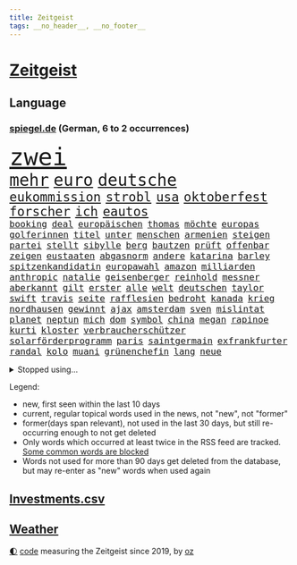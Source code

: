```yaml
---
title: Zeitgeist
tags: __no_header__, __no_footer__
---
```


# [Zeitgeist](https://oliz.io/zeitgeist/)

## Language

<h3><a href="https://www.spiegel.de" target="_blank">spiegel.de</a> (German, 6 to 2 occurrences)</h3>
<p style="font-family:monospace">
<span style="font-size:32pt"><a href="news_links.html#zwei" class="current">zwei</a></span>
<br>
<span style="font-size:22pt"><a href="news_links.html#mehr" class="current">mehr</a></span>
<span style="font-size:22pt"><a href="news_links.html#euro" class="current">euro</a></span>
<span style="font-size:22pt"><a href="news_links.html#deutsche" class="current">deutsche</a></span>
<br>
<span style="font-size:17pt"><a href="news_links.html#eukommission" class="current">eukommission</a></span>
<span style="font-size:17pt"><a href="news_links.html#strobl" class="new">strobl</a></span>
<span style="font-size:17pt"><a href="news_links.html#usa" class="current">usa</a></span>
<span style="font-size:17pt"><a href="news_links.html#oktoberfest" class="current">oktoberfest</a></span>
<span style="font-size:17pt"><a href="news_links.html#forscher" class="current">forscher</a></span>
<span style="font-size:17pt"><a href="news_links.html#ich" class="current">ich</a></span>
<span style="font-size:17pt"><a href="news_links.html#eautos" class="current">eautos</a></span>
<br>
<span style="font-size:12pt"><a href="news_links.html#booking" class="new">booking</a></span>
<span style="font-size:12pt"><a href="news_links.html#deal" class="current">deal</a></span>
<span style="font-size:12pt"><a href="news_links.html#europäischen" class="current">europäischen</a></span>
<span style="font-size:12pt"><a href="news_links.html#thomas" class="current">thomas</a></span>
<span style="font-size:12pt"><a href="news_links.html#möchte" class="current">möchte</a></span>
<span style="font-size:12pt"><a href="news_links.html#europas" class="current">europas</a></span>
<span style="font-size:12pt"><a href="news_links.html#golferinnen" class="new">golferinnen</a></span>
<span style="font-size:12pt"><a href="news_links.html#titel" class="current">titel</a></span>
<span style="font-size:12pt"><a href="news_links.html#unter" class="current">unter</a></span>
<span style="font-size:12pt"><a href="news_links.html#menschen" class="current">menschen</a></span>
<span style="font-size:12pt"><a href="news_links.html#armenien" class="current">armenien</a></span>
<span style="font-size:12pt"><a href="news_links.html#steigen" class="current">steigen</a></span>
<span style="font-size:12pt"><a href="news_links.html#partei" class="current">partei</a></span>
<span style="font-size:12pt"><a href="news_links.html#stellt" class="current">stellt</a></span>
<span style="font-size:12pt"><a href="news_links.html#sibylle" class="new">sibylle</a></span>
<span style="font-size:12pt"><a href="news_links.html#berg" class="current">berg</a></span>
<span style="font-size:12pt"><a href="news_links.html#bautzen" class="current">bautzen</a></span>
<span style="font-size:12pt"><a href="news_links.html#prüft" class="current">prüft</a></span>
<span style="font-size:12pt"><a href="news_links.html#offenbar" class="current">offenbar</a></span>
<span style="font-size:12pt"><a href="news_links.html#zeigen" class="current">zeigen</a></span>
<span style="font-size:12pt"><a href="news_links.html#eustaaten" class="current">eustaaten</a></span>
<span style="font-size:12pt"><a href="news_links.html#abgasnorm" class="new">abgasnorm</a></span>
<span style="font-size:12pt"><a href="news_links.html#andere" class="current">andere</a></span>
<span style="font-size:12pt"><a href="news_links.html#katarina" class="new">katarina</a></span>
<span style="font-size:12pt"><a href="news_links.html#barley" class="new">barley</a></span>
<span style="font-size:12pt"><a href="news_links.html#spitzenkandidatin" class="new">spitzenkandidatin</a></span>
<span style="font-size:12pt"><a href="news_links.html#europawahl" class="current">europawahl</a></span>
<span style="font-size:12pt"><a href="news_links.html#amazon" class="current">amazon</a></span>
<span style="font-size:12pt"><a href="news_links.html#milliarden" class="current">milliarden</a></span>
<span style="font-size:12pt"><a href="news_links.html#anthropic" class="new">anthropic</a></span>
<span style="font-size:12pt"><a href="news_links.html#natalie" class="new">natalie</a></span>
<span style="font-size:12pt"><a href="news_links.html#geisenberger" class="new">geisenberger</a></span>
<span style="font-size:12pt"><a href="news_links.html#reinhold" class="current">reinhold</a></span>
<span style="font-size:12pt"><a href="news_links.html#messner" class="new">messner</a></span>
<span style="font-size:12pt"><a href="news_links.html#aberkannt" class="new">aberkannt</a></span>
<span style="font-size:12pt"><a href="news_links.html#gilt" class="current">gilt</a></span>
<span style="font-size:12pt"><a href="news_links.html#erster" class="current">erster</a></span>
<span style="font-size:12pt"><a href="news_links.html#alle" class="current">alle</a></span>
<span style="font-size:12pt"><a href="news_links.html#welt" class="current">welt</a></span>
<span style="font-size:12pt"><a href="news_links.html#deutschen" class="current">deutschen</a></span>
<span style="font-size:12pt"><a href="news_links.html#taylor" class="current">taylor</a></span>
<span style="font-size:12pt"><a href="news_links.html#swift" class="current">swift</a></span>
<span style="font-size:12pt"><a href="news_links.html#travis" class="current">travis</a></span>
<span style="font-size:12pt"><a href="news_links.html#seite" class="current">seite</a></span>
<span style="font-size:12pt"><a href="news_links.html#rafflesien" class="new">rafflesien</a></span>
<span style="font-size:12pt"><a href="news_links.html#bedroht" class="current">bedroht</a></span>
<span style="font-size:12pt"><a href="news_links.html#kanada" class="current">kanada</a></span>
<span style="font-size:12pt"><a href="news_links.html#krieg" class="current">krieg</a></span>
<span style="font-size:12pt"><a href="news_links.html#nordhausen" class="current">nordhausen</a></span>
<span style="font-size:12pt"><a href="news_links.html#gewinnt" class="current">gewinnt</a></span>
<span style="font-size:12pt"><a href="news_links.html#ajax" class="current">ajax</a></span>
<span style="font-size:12pt"><a href="news_links.html#amsterdam" class="current">amsterdam</a></span>
<span style="font-size:12pt"><a href="news_links.html#sven" class="current">sven</a></span>
<span style="font-size:12pt"><a href="news_links.html#mislintat" class="current">mislintat</a></span>
<span style="font-size:12pt"><a href="news_links.html#planet" class="current">planet</a></span>
<span style="font-size:12pt"><a href="news_links.html#neptun" class="new">neptun</a></span>
<span style="font-size:12pt"><a href="news_links.html#mich" class="current">mich</a></span>
<span style="font-size:12pt"><a href="news_links.html#dom" class="current">dom</a></span>
<span style="font-size:12pt"><a href="news_links.html#symbol" class="current">symbol</a></span>
<span style="font-size:12pt"><a href="news_links.html#china" class="current">china</a></span>
<span style="font-size:12pt"><a href="news_links.html#megan" class="current">megan</a></span>
<span style="font-size:12pt"><a href="news_links.html#rapinoe" class="current">rapinoe</a></span>
<span style="font-size:12pt"><a href="news_links.html#kurti" class="current">kurti</a></span>
<span style="font-size:12pt"><a href="news_links.html#kloster" class="new">kloster</a></span>
<span style="font-size:12pt"><a href="news_links.html#verbraucherschützer" class="current">verbraucherschützer</a></span>
<span style="font-size:12pt"><a href="news_links.html#solarförderprogramm" class="new">solarförderprogramm</a></span>
<span style="font-size:12pt"><a href="news_links.html#paris" class="current">paris</a></span>
<span style="font-size:12pt"><a href="news_links.html#saintgermain" class="current">saintgermain</a></span>
<span style="font-size:12pt"><a href="news_links.html#exfrankfurter" class="new">exfrankfurter</a></span>
<span style="font-size:12pt"><a href="news_links.html#randal" class="current">randal</a></span>
<span style="font-size:12pt"><a href="news_links.html#kolo" class="current">kolo</a></span>
<span style="font-size:12pt"><a href="news_links.html#muani" class="current">muani</a></span>
<span style="font-size:12pt"><a href="news_links.html#grünenchefin" class="current">grünenchefin</a></span>
<span style="font-size:12pt"><a href="news_links.html#lang" class="current">lang</a></span>
<span style="font-size:12pt"><a href="news_links.html#neue" class="current">neue</a></span>
</p>
<details>
<summary>Stopped using...</summary>
<p class="former" style="font-size:12pt">
schwarzen(1069) anschlag(1068) cristiano(1068) ebenfalls(1068) israelischen(1068) hinterlassen(1067) sekunden(1067) ausländische(1066) morgen(1066) uspräsidenten(1066) angebot(1065) ankündigung(1065) asche(1065) ausgebrochen(1065) elfmeter(1065) hielt(1065) quartal(1065) widerspricht(1065) öfter(1065) fdpchef(1064) geboren(1064) lobt(1064) manager(1064) alexej(1063) außerdem(1063) bisherige(1063) bitte(1063) kontrollieren(1063) mario(1063) nawalny(1063) normal(1063) schweigen(1063) toni(1063) verteilt(1063) also(1062) dokumente(1062) israelische(1062) liverpool(1062) tests(1062) texas(1062) you(1062) 75(1061) falls(1061) leute(1061) schoss(1061) stattfinden(1061) stimme(1061) thailand(1061) vergeblich(1061) englischen(1060) geheimnis(1060) märchen(1060) null(1060) obama(1060) verpassen(1060) wirkte(1060) zivilisten(1060) geschichten(1059) infektion(1059) paare(1059) reichte(1059) schlimmsten(1059) schwedische(1059) tötung(1059) berichterstattung(1058) durchsuchungen(1058) priester(1058) san(1058) usamerikaner(1058) zuerst(1058) beklagen(1057) beteiligten(1057) crash(1057) david(1057) nürnberg(1057) bilden(1056) explosion(1056) schuss(1056) verlierer(1056) anhänger(1055) bundesstaat(1055) erbe(1055) gespräche(1055) medikamente(1055) studien(1055) wiederholt(1055) gastgeber(1054) wochenlang(1054) meinem(1053) regt(1053) schicken(1053) sinn(1053) streng(1053) vorsprung(1053) wies(1053) wirken(1053) dar(1051) endspiel(1051) nahen(1051) simon(1051) steckte(1051) berühmte(1050) olympische(1050) rassistischen(1050) starker(1050) wirtschaftsministerium(1050) einsetzen(1048) lernt(1048) rollen(1048) schlimmste(1047) voraussetzungen(1047) konsum(1046) entwickeln(1045) führenden(1043) nationalen(1043) weckt(1043) trug(1042) gesamten(1041) konkrete(1041) schrecken(1041) vorgelegt(1041) amerikas(1040) analysiert(1040) insassen(1040) außerhalb(1039) empfängt(1039) ministerium(1039) reduzieren(1038) fußballwm(1037) erinnerung(1034) gouverneur(1034) bangen(1033) fortsetzung(1033) istanbul(1031) niedrig(1031) ausgaben(1014) ausgetragen(1008) last(1001) langem(997) billiger(995) einfache(994) woelki(981) berichtete(971) lieferketten(966) gewinne(961) währung(957) 4000(919) konservative(902) politikern(898) enthalten(877) verlag(873) militärische(854) lediglich(850) wenigsten(809) norwegische(796) freigesprochen(794) grundsätzlich(791) zugestimmt(781) präsentierte(774) superstars(772) verstorben(770) highlights(760) weibliche(759) parlaments(752) exil(751) gerissen(749) 400000(744) übertragen(740) gemeinschaft(734) world(730) investiert(729) entlasten(724) spiegelkorrespondent(717) entstanden(715) bedrängnis(704) kunstwerke(702) kursieren(700) energiekosten(698) australiens(696) fdppolitiker(696) schülerin(675) lieferungen(674) gestört(669) bekannteste(664) methode(664) nutzung(663) militärischen(659) gewaltsamen(652) meta(651) otto(646) seltene(646) überlebten(632) fördern(617) getreten(617) weltbekannt(617) systematisch(611) zweites(607) zusammenhalt(601) geschenk(589) einheit(581) gastbeitrag(578) überzeugung(578) dortmunder(575) transparenz(573) rené(565) air(559) barack(556) gestärkt(555) ukrainenews(554) schildern(552) vermieter(552) vorab(550) odessa(549) erneuerbare(547) messerangriff(540) baustelle(539) riskant(537) herzen(534) gefangenschaft(532) dilemma(527) lindners(527) niedersächsischen(524) braunschweig(521) dmitrij(520) crew(513) kompensieren(513) guardiola(498) pep(498) abgeschaltet(490) verspätung(486) ehrt(485) exregierungschef(481) gepäck(481) würdigt(480) mordfall(478) exuspräsident(468) ernannt(467) 79(466) tiefer(464) cannabis(462) 21jähriger(457) anhaltende(457) offensichtlich(456) verhaftung(454) identifizieren(453) attestiert(449) spitzt(449) misshandelt(447) einsätze(446) olympischen(446) verunglückten(445) älter(444) alzheimer(443) angehörigen(443) fehlstart(443) ukrainerusslandkrieg(443) tirol(440) wozu(440) finanzen(435) entfernen(427) kämpferisch(422) verträge(420) starkwatzinger(419) verbrauch(419) zuhause(419) effekt(404) offenlegen(404) ron(395) nation(394) terminal(394) weltgrößten(394) beleidigungen(393) bach(388) desantis(388) professor(388) raten(387) wünsche(387) schreitet(386) verschärfung(383) atomkraftwerk(382) aufgewachsen(380) angezeigt(379) 19jähriger(377) verurteilter(375) jüngst(374) richtete(374) vizepräsident(370) abschuss(367) kommunikation(362) sechsten(358) stemmen(358) ausgestattet(356) praktisch(356) vegane(356) vaters(352) emissionen(349) krawalle(349) francisco(348) eingriff(346) zusage(346) hauptdarstellerin(343) immobilienkonzern(342) erleichtern(341) pentagon(336) morgan(334) aktivist(333) verzeichnen(333) eineinhalb(332) ignoriert(332) jewgeni(332) bnd(328) meldungen(324) schauplatz(323) gefangenen(322) karriereberaterin(322) besitz(320) rückstand(320) schwarzer(320) operiert(319) desinformation(317) epidemie(317) gegessen(317) geplantes(316) abbruch(315) rust(315) lateinamerika(314) zurückgekehrt(314) außenpolitik(313) trümmern(313) sam(312) mitarbeitern(311) minsk(309) billigt(308) äußerung(307) mächte(305) widmen(303) amerikanerin(301) umso(298) ausgemacht(297) reißen(293) überfahrt(293) bengvir(292) itamar(292) pistole(291) sydney(290) weltcup(290) liberale(289) häufen(285) infantino(285) roland(285) bundesjustizminister(283) gast(282) gipfeltreffen(281) tomaten(281) saarlouis(279) wiederholen(279) leiten(278) machtkampf(277) vermeldet(277) text(276) fotograf(275) gianni(275) streben(275) auflaufen(273) bischöfe(273) unfalls(273) forderten(270) segeln(270) unterzogen(269) 2009(267) labor(265) traut(265) wahren(264) wuppertal(264) beheben(263) emails(263) erheblichen(260) streamingdienst(260) sprint(259) einwanderer(258) genügend(256) spiegelredakteur(256) umstrittenes(256) praxis(255) krawallen(252) transparent(250) satellitenbild(249) feldern(248) vorfälle(248) vorstand(248) 28jähriger(247) plätze(246) mail(245) dieb(244) nachgegeben(244) tanzt(244) fassen(243) flasche(243) symptome(243) jung(242) lebensgefahr(242) ladung(240) revision(240) 250000(237) lebenslauf(237) prozesse(237) wohlstand(237) flaschen(235) 31jährige(234) geschäften(234) veröffentlichten(234) zeitplan(234) djirsarai(233) fdpgeneralsekretär(233) bildungsministerium(229) dauer(229) ständig(229) gaza(228) palästinensern(228) parteifreund(228) sprüche(227) übungen(226) erbost(225) to(225) sektor(224) intel(223) rüstungsindustrie(223) entwickler(221) theoretisch(221) natomitglied(220) nicolas(219) wagnertruppe(219) günstigen(217) nudeln(217) begleiter(215) finnlands(215) späten(215) heran(213) auszeichnungen(212) genre(212) dhl(211) stoffe(211) rekordmeister(210) angemeldet(207) stürmte(207) bär(203) parteispitze(203) dicht(202) trümmerteile(201) einheimischen(200) verzögerung(200) berlinkreuzberg(198) nordirland(198) nordstreampipelines(197) usaußenministerium(197) förderprogramm(196) wütenden(194) stil(193) verbreitete(193) potenzial(192) regulieren(192) gladbach(190) entschlossen(189) historisch(189) marina(189) radfahrer(189) spitzenkandidat(189) gedanken(188) eingeräumt(187) sanfter(187) wänden(186) ukrainischem(185) söldnerchef(184) ausweitung(183) can(183) derer(183) hamilton(183) lewis(183) staatssekretär(180) bildungsministerin(179) zweieinhalb(179) manhattan(178) messen(178) kämpften(177) legalisierung(177) begünstigt(175) einkaufen(175) elfjährige(175) transformation(175) unbedenklich(175) räuber(174) akkus(173) wackelt(173) brennen(172) dicaprio(172) mutterkonzern(172) reparieren(172) georgischen(170) grafikanalyse(170) jakarta(170) regierungspartei(170) bemängelt(169) gen(169) kiffen(169) losgehen(169) minen(169) regulierung(169) beleg(168) jordan(167) kümmert(167) stürmt(167) mitgründer(166) vergiftung(166) breiter(165) bundesligist(165) sommerspielen(165) verblüffenden(165) erkrankungen(164) kostenlosen(164) angerichtet(163) baugenehmigungen(161) pompeji(161) spiegeltalk(161) wiederum(161) wirksam(161) kollabiert(159) linksextremen(159) startete(157) veto(157) reuß(156) vermarktet(156) ac(155) gründung(155) ergibt(154) existenz(154) großmanöver(154) angeschossen(153) prinzip(153) breites(152) taiwans(152) eintreffen(151) geisel(151) mondmission(151) wirtschaftswachstum(151) behaupten(150) technischer(150) western(150) freizeitpark(149) kishida(149) weltbevölkerung(149) zentrales(149) belarussen(148) drohte(148) gewusst(148) argumenten(147) bijan(147) sonntagabend(147) durchsuchten(146) indopazifik(146) set(146) unseres(146) oberbayern(145) referendum(145) aufschwung(143) elfjähriger(143) verstößt(143) bekämpfung(142) dreh(142) ingenieure(142) maxim(142) be(141) durchgesetzt(141) gesundheitlichen(140) lehmann(139) flecken(138) konkret(138) anwerben(137) fifapräsident(137) prangerte(137) reichtum(137) cduabgeordnete(136) klares(136) depp(135) heizungswende(135) inter(135) lebenszeichen(135) normalen(135) sea(135) usamerikanische(135) benennt(134) flüssigkeit(134) gebilligt(134) massenhaft(134) bundesstaates(133) kinderarmut(133) renommierter(133) existiert(132) maus(132) nachbarstaaten(132) präsent(131) rights(131) tennisspielerin(131) christen(130) kampfflugzeugen(130) klimafragen(130) nationalkonservative(130) arbeiter(129) breit(129) unterschiedlichen(129) getrieben(128) unzureichend(128) orientierung(127) behält(126) katrin(126) verlassenen(126) nelles(125) rettungsmission(125) anhören(123) erstatten(122) biller(121) heizungsgesetz(121) erzieher(120) rechtskräftig(120) spottet(120) berühmtesten(119) citys(119) plastikmüll(118) vierten(117) pioneer(116) verständlich(116) beordert(115) besiegte(115) ausgesagt(114) 26jährige(113) dreifach(113) fossile(113) perlt(113) beschleunigen(112) drogenhandel(112) behandlungen(111) bescheren(111) tauscht(111) traktor(111) tätigkeit(110) füße(109) gleichaltrigen(109) militante(109) quadratmetern(109) brutalen(108) arbeitsunfall(107) päckchen(107) entschärfen(106) fazit(106) pessimistisch(106) übersehen(106) acker(105) asylbewerberheim(105) beruft(105) kroos(105) unterstellt(105) yeboah(105) achtjährigen(104) autobahngesellschaft(104) neuwahlen(104) absetzung(103) blicke(103) blume(103) brigade(103) kalender(103) kunstwerken(103) lebensgefährlich(103) angelegt(102) ausgebuht(102) gewannen(102) koranverbrennung(102) spree(102) triumphierte(102) würdigte(102) überflutete(102) gebietsgewinne(101) mangelnden(101) niro(100) potenzielle(100) verfügbaren(100) bergführer(99) gutgetan(99) teneriffa(99) email(98) stichwahl(98) agieren(97) englands(97) cool(96) killers(96) kopfgeld(96) unentdeckt(96) gleichstellung(95) kaputte(95) vernichtung(95) bejaht(94) bezos(94) dietmar(94) dortige(94) halte(94) lka(94) polizeikontrolle(94) gestrandet(93) unfallort(93) absteiger(92) ausreichen(92) register(92) 93jährige(91) diktaturen(91) dringender(91) gebannt(91) gefälschtes(91) gewittern(91) primož(91) roglič(91) schlucht(91) titelgewinn(91) anschließenden(90) bella(90) grenzfluss(90) hautkrebs(90) kategorie(90) scheuer(90) schlittert(90) sächsischen(90) terrorplänen(90) verhör(90) agenda(89) deutschiraners(89) erkennt(89) geburtshaus(89) geheimdiensten(89) grandios(89) jet(89) mitspielen(89) ruhestörung(89) stahlseil(89) treffe(89) zitierte(89) abgeblasen(88) f16(88) glanzlicht(88) landesinneren(88) nächstem(88) patriarch(88) rechtsanspruch(88) schwieg(88) talente(88) durststrecke(87) faschismus(87) jungfernfahrt(87) mondlandung(87) passende(87) tüftler(87) verdächtig(87) chiphersteller(86) drummer(86) erwirtschaften(86) helm(86) vorläufigen(86) überdurchschnittlich(86) aarhus(85) chipfertigung(85) westafrikanischen(85) basilikum(84) kolonien(84) konfliktlösung(84) monatliche(84) profil(84) adobe(83) berechnungen(83) grausige(83) hindernissen(83) klammern(83) abteilungsleiter(82) profitierten(82) umzusetzen(82) bergsteigerin(81) betrugsmaschen(81) dschungel(81) freikommt(81) reichsbürgern(81) cruz(80) end(80) lieb(80) verwundeten(80) wiederentdeckt(80) abgrenzen(79) beteuerte(79) fattah(79) pest(79) sicherheitsleute(79) verriet(79) versammlung(79) arbeitslos(78) attraktiv(78) euregeln(78) forschungsministerin(78) shah(78) starkoch(78) zerstörter(78) hm(77) kaltes(77) kristina(77) modekette(77) plattformen(77) regierungsmaschine(77) tatverdächtig(77) vereinfachen(77) zerriss(77) bittere(76) einreichen(76) erhoffte(76) falschaussagen(76) fragwürdigen(76) innensenatorin(76) netzentgelte(76) spranger(76) stellvertretende(76) unbemerkt(76) vorgeht(76) euer(75) männlicher(75) nawalnys(75) pütz(75) richtlinien(75) routineoperation(75) soundtrack(75) südukraine(75) ölkonzerne(75) 53jähriger(74) argentinische(74) sozialdemokrat(74) toxischen(74) traumtor(74) unionspolitiker(74) waalkes(74) 148(73) anhalten(73) auslieferung(73) erschreckend(73) ferien(73) kostenlose(73) quellen(73) sachsenanhalts(73) teilchen(73) tusk(73) gemeindevertreter(72) kletterte(72) selbstfürsorge(72) vernetzen(72) weltberühmt(72) buhlt(71) kanadischem(71) meeressäuger(71) mitgliedstaaten(71) polizeigewahrsam(71) vermint(71) badesee(70) grünenministerin(70) havarierten(70) kreativen(70) rutte(70) sommerpasta(70) standuppaddling(70) zelle(70) zustellung(70) bruni(69) dino(69) euasylkompromiss(69) feuerkatastrophe(69) kuriosen(69) toppmöller(69) täters(69) unglücks(69) verkraftbar(69) afdkandidat(68) aufzusetzen(68) erkunden(68) lebenshaltungskosten(68) massenproduktion(68) spitzenfußball(68) trends(68) vorlegen(68) asylrecht(67) aurora(67) braslavsky(67) diw(67) flüchtlingen(67) hits(67) nachdenklichen(67) paulairene(67) seenotrettungsboot(67) siegreichen(67) spaghetti(67) auflösung(66) jusovorsitzende(66) substanziellen(66) bartsch(65) flieger(65) ostseebad(65) popstars(65) rächt(65) unescowelterbe(65) xiii(65) dortigen(64) eindringen(64) eupolitiker(64) finalsieg(64) posthum(64) raketenschutzschirm(64) exfreund(63) fressen(63) führungsfigur(63) genehmigter(63) gentechnik(63) hannoveraner(63) jugendarbeitslosigkeit(63) klartext(63) montana(63) rettungseinsatz(63) sprühte(63) unofriedensmission(63) verbraucherzeitschrift(63) verehren(63) bewährungsstrafen(62) caravan(62) gefertigt(62) polizeigewerkschaft(62) shirts(62) spiegelgespräch(62) wagnerkämpfer(62) wahlkreisbüro(62) effizienter(61) killer(61) kinderbetreuung(61) rammsteinvorwürfe(61) wagnerchefs(61) ausgestorben(60) beauftragte(60) festigen(60) hessische(60) hob(60) schlaganfall(60) schuhbeck(60) strafverfahren(60) stundenlohn(60) tablets(60) wagneraufstand(60) afdwähler(59) dummheit(59) konferenzen(59) psychologie(59) rüffel(59) schrittweise(59) streitkultur(59) umgeschlagen(59) bauernverband(58) dorothee(58) graf(58) mentalen(58) untreue(58) beerdigen(57) freibad(57) fuest(57) lambsdorff(57) legacy(57) milliardeninvestitionen(57) report(57) saleh(57) trugen(57) werteten(57) f16kampfflugzeugen(56) fotomontage(56) hochumstrittene(56) klischees(56) neutralitätsgründen(56) wonach(56) burgern(55) gendersternchen(55) weitverbreitet(55) atlanta(54) erkunde(54) nahostkonflikt(54) zelt(54) flüchtlingslager(53) perfide(53) sprangen(53) zweitgrößten(53) eauto(52) gedauert(52) krankenhauses(52) stromausfall(52) atomruine(51) aufzuschieben(51) berücksichtigen(51) dazwischen(51) kambodscha(51) kühlwasser(51) misshandlungen(51) politikerinnen(51) seenotrettungsschiff(51) sprinter(51) teenagern(51) usklub(51) variante(51) verfilmt(51) verstrickt(51) arbeitgebernahe(50) begriffe(50) diabetes(50) gelbe(50) kreuzband(50) kühlwasserverklappung(50) wattenmeer(50) wichtigstes(50) binz(49) bundesligasaison(49) fischstäbchen(49) geschieht(49) regnet(49) reichsbürgergruppe(49) subway(49) wacht(49) östlich(49) 47jähriger(48) charakterdarsteller(48) fukushimakühlwasser(48) militärisch(48) valeria(48) verderben(48) becken(47) belästigungen(47) gebrannt(47) palästinensische(47) prüfer(47) schüttete(47) wasserqualität(47) zeitgleich(47) überziehen(47) behandeln(46) decker(46) elterngeldes(46) julia(46) riecht(46) übergangsweise(46) bertram(45) gleichnamigen(45) nachtruhe(45) popsängerin(45) showdown(45) sicherheitsmaßnahmen(45) vorwahlen(45) brisant(44) entlastungspakete(44) froh(44) importieren(44) millionenstadt(44) 73jähriger(43) behrens(43) erhört(43) schachzug(43) auskunftei(42) billigen(42) funktionäre(42) koffer(42) schufa(42) wagte(42) angabe(41) beizutragen(41) bemerkenswert(41) kent(41) notizen(41) phishing(41) realitäten(41) schneise(41) zerbrochen(41) angefeindet(40) bard(40) di(40) geistliche(40) michal(40) offiziere(40) wdr(40) ökonomisch(40) black(39) computerspiele(39) geheimer(39) postings(39) purra(39) riikka(39) sicherheitskräften(39) tennisturnier(39) britney(38) geplatztem(38) krähen(38) spears(38) typische(38) wahlkommission(38) erhältlich(37) familienpolitik(37) hadid(37) notoperation(37) sorten(37) sortiert(37) wahre(37) 51jährige(36) bergsteigen(36) betreuung(36) ikonischer(36) mondes(36) namensgeber(36) rubel(36) verpflichtend(36) wachstumschancengesetz(36) angeht(35) computerspiel(35) fahrzeugen(35) geschädigt(35) milliardengewinn(35) querelen(35) schmutziger(35) trainers(35) wissenschaftlerin(35) chipfabriken(34) gabor(34) jetski(34) jungs(34) masche(34) sge(34) steingarts(34) ernte(33) eukommissionsvize(33) frans(33) frauenrechte(33) malaika(33) maskenpflicht(33) mihambo(33) polizeibeamten(33) regierungsbildung(33) schaf(33) selbstständige(33) sternchen(33) timmermans(33) topklub(33) umstrittenem(33) visionen(33) amsterdamer(32) arbeitende(32) artensterben(32) bizarrer(32) durchmachen(32) geldes(32) geschke(32) lai(32) nolan(32) selbstauflösung(32) düpierte(31) ethik(31) saale(31) sklaven(31) säugetiere(31) torwart(31) campingplatz(30) gedreht(30) hagen(30) untergetauchten(30) verseuchen(30) wissenschaftlich(30) übertrifft(30) auswanderer(29) camper(29) europameisterinnen(29) gestürzte(29) kreidezeit(29) mangels(29) männlichkeit(29) nest(29) sportstars(29) wohnmobile(29) dnipro(28) erschweren(28) haftanstalt(28) sozial(28) cannabislegalisierung(27) durchzusetzen(27) großmeister(27) kerr(27) kohleausstieg(27) malaysia(27) produktionen(27) rica(27) riskanten(27) unbegründet(27) darren(26) gesunden(26) haarsträubende(26) kambodschas(26) kiesewetter(26) olivenöl(26) taurusraketen(26) teilzeit(26) torlosen(26) wider(26) wärmepläne(26) nadine(25) 64jährige(24) austauschen(24) gewordene(24) nigers(24) rettungswagen(24) roderich(24) unermüdlich(24) vielversprechende(24) bernardo(23) bock(23) diamanten(23) esse(23) hakenkreuzfahne(23) kultusministerium(23) lebensbedingungen(23) strafrechtlich(23) tänzerinnen(23) verbrauchen(23) walser(23) überschätzt(23) aufwendigen(22) einzudämmen(22) frachtschiff(22) gejagte(22) henderson(22) abfluss(21) cruise(21) entsprechenden(21) kriegsgefangene(21) militärputsch(21) renard(21) struktur(21) verglichen(21) weimarer(21) wendie(21) ecowas(20) organisierten(20) rekruten(20) schachtar(20) verkehrsunfall(20) doku(19) effekte(19) heard(19) zwiebeln(19) erdtrabanten(18) merkt(18) strafbar(18) angepasst(17) bray(17) dark(17) europawahlkandidaten(17) lebensläufe(17) lebensläufen(17) leser(17) plakat(17) spiegelleserinnen(17) volkspartei(17) franken(16) geheimdienstchef(16) mitleid(16) sprinterin(16) timanowskaja(16) berufswahl(15) freddie(15) mercury(15) prorussischer(15) vergebener(15) brustkrebsvorsorge(14) buschbrände(14) chutkan(14) entlastungen(14) europacup(14) gefallenen(14) mondumlaufbahn(14) tanya(14) turniers(14) umsturzes(14) öffentlicher(14) auflegen(13) lokalisieren(13) reihenfolge(13) saarländischen(13) säugling(13) twitternachfolger(13) hinsichtlich(12) ikonisches(12) privatjet(12) roskosmos(12) säule(12) trendwende(12) ermahnt(11) graz(11) intervention(11) itexperten(11) kräften(11) navigieren(11) prestigeerfolg(11) südpol(11)
</p>
</details>
<p>Legend:
<ul>
<li><span class="new">new</span>, first seen within the last 10 days</li>
<li><span class="current">current</span>, regular topical words used in the news, not "new", not "former"</li>
<li><span class="former">former(days span relevant)</span>, not used in the last 30 days, but still re-occurring enough to not get deleted</li>
<li>Only words which occurred at least twice in the RSS feed are tracked. <a href="language/filters.py">Some common words are blocked</a></li>
<li>Words not used for more than 90 days get deleted from the database, but may re-enter as "new" words when used again</li>
</ul>
</p>

## [Investments](investments.html)[.csv](investments.csv)

## [Weather](weather.html)

<footer>
<a href="javascript:toggleTheme()" class="nav">🌓</a>
<a href="https://github.com/ooz/zeitgeist">code</a> measuring the Zeitgeist since 2019, by <a href="https://oliz.io">oz</a>
</footer>
